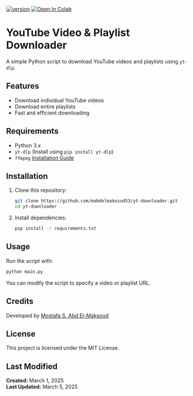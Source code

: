 [![version](https://img.shields.io/badge/version-1.0v-orange)](https://github.com/mabdelmaksoud53/yt-downloader)  [![Open In Colab](https://colab.research.google.com/assets/colab-badge.svg)](https://colab.research.google.com/github/mabdelmaksoud53/yt-downloader/blob/main/yt_downloader.ipynb)

# YouTube Video & Playlist Downloader

A simple Python script to download YouTube videos and playlists using `yt-dlp`.

## Features

- Download individual YouTube videos
- Download entire playlists
- Fast and efficient downloading

## Requirements

- Python 3.x
- `yt-dlp` (Install using `pip install yt-dlp`)
- `ffmpeg` [Installation Guide](Ffmpeg_Installation.md)

## Installation

1. Clone this repository:

   ```bash
   git clone https://github.com/mabdelmakosud53/yt-downloader.git
   cd yt-downloader
   ```

2. Install dependencies:

   ```bash
   pip install -r requirements.txt
   ```

## Usage

Run the script with:

```bash
python main.py
```

You can modify the script to specify a video or playlist URL.

## Credits

Developed by [Mostafa S. Abd El-Maksoud](https://www.github.com/mabdelmakosud53)

## License

This project is licensed under the MIT License.

## Last Modified

**Created:** March 1, 2025\
**Last Updated:** March 5, 2025

